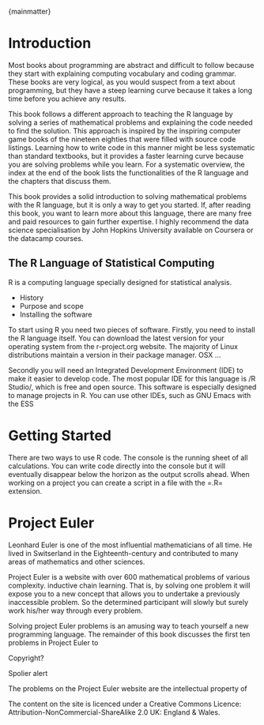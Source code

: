{mainmatter}

# Introduction
Most books about programming are abstract and difficult to follow because they start with explaining computing vocabulary and coding grammar. These books are very logical, as you would suspect from a text about programming, but they have a steep learning curve because it takes a long time before you achieve any results.

This book follows a different approach to teaching the R language by solving a series of mathematical problems and explaining the code needed to find the solution. This approach is inspired by the inspiring computer game books of the nineteen eighties that were filled with source code listings. Learning how to write code in this manner might be less systematic than standard textbooks, but it provides a faster learning curve because you are solving problems while you learn. For a systematic overview, the index at the end of the book lists the functionalities of the R language and the chapters that discuss them.

This book provides a solid introduction to solving mathematical problems with the R language, but it is only a way to get you started. If, after reading this book, you want to learn more about this language, there are many free and paid resources to gain further expertise. I highly recommend the data science specialisation by John Hopkins University available on Coursera or the datacamp courses.

## The R Language of Statistical Computing
R is a computing language specially designed for statistical analysis. 
- History
- Purpose and scope
- Installing the software

To start using R you need two pieces of software. Firstly, you need to install the R language itself. You can download the latest version for your operating system from the r-project.org website. The majority of Linux distributions maintain a version in their package manager. OSX ...

Secondly you will need an Integrated Development Environment (IDE) to make it easier to develop code. The most popular IDE for this language is /R Studio/, which is free and open source. This software is especially designed to manage projects in R. You can use other IDEs, such as GNU Emacs with the ESS 

# Getting Started
There are two ways to use R code. The console is the running sheet of all calculations. You can write code directly into the console but it will eventually disappear below the horizon as the output scrolls ahead. When working on a project you can create a script in a file with the =.R= extension.

# Project Euler
Leonhard Euler is one of the most influential mathematicians of all time. He lived in Switserland in the Eighteenth-century and contributed to many areas of mathematics and other sciences.

Project Euler is a website with over 600 mathematical problems of various complexity.  inductive chain learning. That is, by solving one problem it will expose you to a new concept that allows you to undertake a previously inaccessible problem. So the determined participant will slowly but surely work his/her way through every problem.

Solving project Euler problems is an amusing way to teach yourself a new programming language. The remainder of this book discusses the first ten problems in Project Euler to 

Copyright?

Spolier alert

The problems on the Project Euler website are the intellectual property of 

The content on the site is licenced under a Creative Commons Licence:
Attribution-NonCommercial-ShareAlike 2.0 UK: England & Wales.
